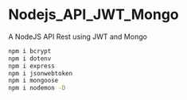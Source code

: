 # Nodejs_API_JWT_Mongo
A NodeJS API Rest using JWT and Mongo


```bash
npm i bcrypt
npm i dotenv
npm i express
npm i jsonwebtoken
npm i mongoose
npm i nodemon -D
```
